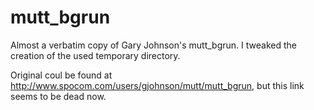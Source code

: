 # mutt_bgrun
Almost a verbatim copy of Gary Johnson's mutt_bgrun. I tweaked the creation of
the used temporary directory.

Original coul be found at http://www.spocom.com/users/gjohnson/mutt/mutt_bgrun,
but this link seems to be dead now.
